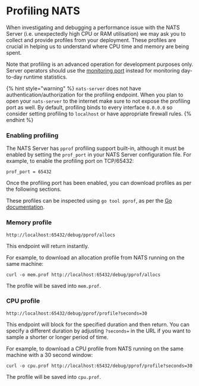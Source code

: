 # Profiling NATS

When investigating and debugging a performance issue with the NATS Server (i.e. unexpectedly high CPU or RAM utilisation) we may ask you to collect and provide profiles from your deployment. These profiles are crucial in helping us to understand where CPU time and memory are being spent.

Note that profiling is an advanced operation for development purposes only. Server operators should use the [monitoring port](/running-a-nats-service/nats_admin/monitoring) instead for monitoring day-to-day runtime statistics.

{% hint style="warning" %}
`nats-server` does not have authentication/authorization for the profiling endpoint. When you plan to open your `nats-server` to the internet make sure to not expose the profiling port as well. By default, profiling binds to every interface `0.0.0.0` so consider setting profiling to `localhost` or have appropriate firewall rules.
{% endhint %}

### Enabling profiling

The NATS Server has `pprof` profiling support built-in, although it must be enabled by setting the `prof_port` in your NATS Server configuration file. For example, to enable the profiling port on TCP/65432:

```
prof_port = 65432
```

Once the profiling port has been enabled, you can download profiles as per the following sections.

These profiles can be inspected using `go tool pprof`, as per the [Go documentation](https://pkg.go.dev/net/http/pprof).

### Memory profile

`http://localhost:65432/debug/pprof/allocs`

This endpoint will return instantly.

For example, to download an allocation profile from NATS running on the same machine:

```shell
curl -o mem.prof http://localhost:65432/debug/pprof/allocs
```

The profile will be saved into `mem.prof`.

### CPU profile

`http://localhost:65432/debug/pprof/profile?seconds=30`

This endpoint will block for the specified duration and then return. You can specify a different duration by adjusting `?seconds=` in the URL if you want to sample a shorter or longer period of time.

For example, to download a CPU profile from NATS running on the same machine with a 30 second window:

```shell
curl -o cpu.prof http://localhost:65432/debug/pprof/profile?seconds=30
```

The profile will be saved into `cpu.prof`.
